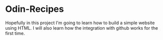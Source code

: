# Odin-Recipes
Hopefully in this project I'm going to learn how to build a simple website using HTML. 
I will also learn how the integration with github works for the first time.